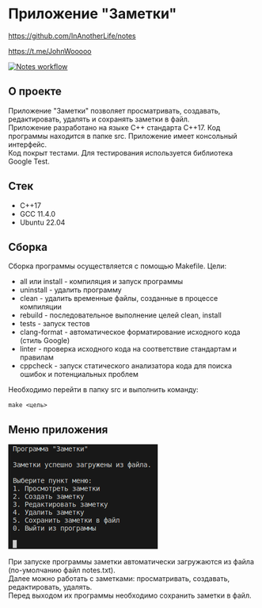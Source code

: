 # Приложение "Заметки"

https://github.com/InAnotherLife/notes

https://t.me/JohnWooooo

[![Notes workflow](https://github.com/InAnotherLife/notes/actions/workflows/main.yml/badge.svg)](https://github.com/InAnotherLife/notes/actions/workflows/main.yml)

## О проекте
Приложение "Заметки" позволяет просматривать, создавать, редактировать, удалять и сохранять заметки в файл.\
Приложение разработано на языке С++ стандарта C++17. Код программы находится в папке src. Приложение имеет консольный интерфейс.\
Код покрыт тестами. Для тестирования используется библиотека Google Test.

## Стек
* С++17
* GCC 11.4.0
* Ubuntu 22.04

## Сборка

Сборка программы осуществляется с помощью Makefile. Цели:
* all или install - компиляция и запуск программы
* uninstall - удалить программу
* clean - удалить временные файлы, созданные в процессе компиляции 
* rebuild - последовательное выполнение целей clean, install
* tests - запуск тестов
* clang-format - автоматическое форматирование исходного кода (стиль Google)
* linter - проверка исходного кода на соответствие стандартам и правилам
* cppcheck - запуск статического анализатора кода для поиска ошибок и потенциальных проблем

Необходимо перейти в папку src и выполнить команду:
```
make <цель>
```

## Меню приложения

![Меню приложения](img/1.png)

При запуске программы заметки автоматически загружаются из файла (по-умолчанию файл notes.txt).\
Далее можно работать с заметками: просматривать, создавать, редактировать, удалять.\
Перед выходом их программы необходимо сохранить заметки в файл.
